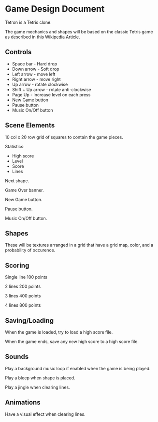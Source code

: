 # Game Design Document

Tetron is a Tetris clone.

The game mechanics and shapes will be based on the classic Tetris game as described in this [Wikipedia Article](https://en.wikipedia.org/wiki/Tetris).

## Controls

* Space bar - Hard drop
* Down arrow - Soft drop
* Left arrow - move left
* Right arrow - move right
* Up arrow - rotate clockwise
* Shift + Up arrow - rotate anti-clockwise
* Page Up - increase level on each press
* New Game button
* Pause button
* Music On/Off button

## Scene Elements

10 col x 20 row grid of squares to contain the game pieces.

Statistics:
* High score
* Level
* Score
* Lines

Next shape.

Game Over banner.

New Game button.

Pause button.

Music On/Off button.

## Shapes

These will be textures arranged in a grid that have a grid map, color, and a probability of occurence.

## Scoring

Single line 100 points

2 lines 200 points

3 lines 400 points

4 lines 800 points

## Saving/Loading

When the game is loaded, try to load a high score file.

When the game ends, save any new high score to a high score file.

## Sounds

Play a background music loop if enabled when the game is being played.

Play a bleep when shape is placed.

Play a jingle when clearing lines.

## Animations

Have a visual effect when clearing lines.
